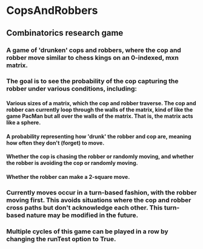 # CopsAndRobbers
## Combinatorics research game

### A game of 'drunken' cops and robbers, where the cop and robber move similar to chess kings on an 0-indexed, mxn matrix. 

### The goal is to see the probability of the cop capturing the robber under various conditions, including:
#### Various sizes of a matrix, which the cop and robber traverse. The cop and robber can currently loop through the walls of the matrix, kind of like the game PacMan but all over the walls of the matrix. That is, the matrix acts like a sphere.
#### A probability representing how 'drunk' the robber and cop are, meaning how often they don't (forget) to move.
#### Whether the cop is chasing the robber or randomly moving, and whether the robber is avoiding the cop or randomly moving.
#### Whether the robber can make a 2-square move.

### Currently moves occur in a turn-based fashion, with the robber moving first. This avoids situations where the cop and robber cross paths but don't acknowledge each other. This turn-based nature may be modified in the future.

### Multiple cycles of this game can be played in a row by changing the runTest option to True.
